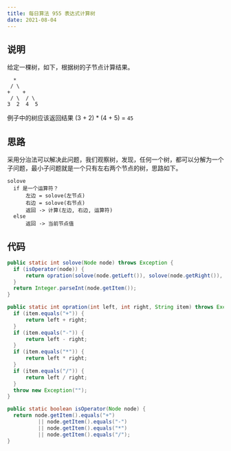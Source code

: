 ```yaml
---
title: 每日算法 955 表达式计算树
date: 2021-08-04
---
```


## 说明

给定一棵树，如下，根据树的子节点计算结果。

```
  *
 / \
+    +
 / \  / \
3  2  4  5
```

例子中的树应该返回结果 (3 + 2) * (4 + 5) = `45`

## 思路

采用分治法可以解决此问题，我们观察树，发现，任何一个树，都可以分解为一个子问题，最小子问题就是一个只有左右两个节点的树，思路如下。

```
solove
  if 是一个运算符？
      左边 = solove(左节点)
      右边 = solove(右节点)
      返回 -> 计算(左边, 右边, 运算符)
  else
      返回 -> 当前节点值
```

## 代码

```java
public static int solove(Node node) throws Exception {
  if (isOperator(node)) {
      return opration(solove(node.getLeft()), solove(node.getRight()), node.getItem());
  }
  return Integer.parseInt(node.getItem());
}

public static int opration(int left, int right, String item) throws Exception {
  if (item.equals("+")) {
      return left + right;
  }
  if (item.equals("-")) {
      return left - right;
  }
  if (item.equals("*")) {
      return left * right;
  }
  if (item.equals("/")) {
      return left / right;
  }
  throw new Exception("");
}

public static boolean isOperator(Node node) {
  return node.getItem().equals("+")
          || node.getItem().equals("-")
          || node.getItem().equals("*")
          || node.getItem().equals("/");
}
```
